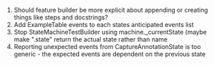 1. Should feature builder be more explicit about appending or creating things like steps and docstrings?
1. Add ExampleTable events to each states anticipated events list
1. Stop StateMachineTestBuilder using machine.\_currentState (maybe make ".state" return the actual state rather than name
1. Reporting unexpected events from CaptureAnnotationState is too generic - the expected events are dependent on the previous state
